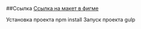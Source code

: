 ##Ссылка
[Ссылка на макет в фигме](https://www.figma.com/design/bcrGtkqcw4tQXtHm7rB0LR/website-design---solar-solution---corporate-(Community)?node-id=0-1&t=bqtFLPDMhPfMVIVL-0)

Установка проекта
npm install
Запуск проекта
gulp
